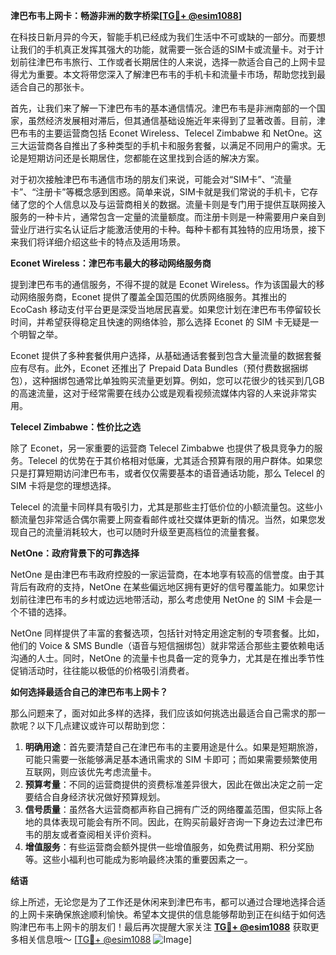 **津巴布韦上网卡：畅游非洲的数字桥梁[[TG💪+ @esim1088](https://t.me/s/esim1088)]**

在科技日新月异的今天，智能手机已经成为我们生活中不可或缺的一部分。而要想让我们的手机真正发挥其强大的功能，就需要一张合适的SIM卡或流量卡。对于计划前往津巴布韦旅行、工作或者长期居住的人来说，选择一款适合自己的上网卡显得尤为重要。本文将带您深入了解津巴布韦的手机卡和流量卡市场，帮助您找到最适合自己的那张卡。

首先，让我们来了解一下津巴布韦的基本通信情况。津巴布韦是非洲南部的一个国家，虽然经济发展相对滞后，但其通信基础设施近年来得到了显著改善。目前，津巴布韦的主要运营商包括 Econet Wireless、Telecel Zimbabwe 和 NetOne。这三大运营商各自推出了多种类型的手机卡和服务套餐，以满足不同用户的需求。无论是短期访问还是长期居住，您都能在这里找到合适的解决方案。

对于初次接触津巴布韦通信市场的朋友们来说，可能会对“SIM卡”、“流量卡”、“注册卡”等概念感到困惑。简单来说，SIM卡就是我们常说的手机卡，它存储了您的个人信息以及与运营商相关的数据。流量卡则是专门用于提供互联网接入服务的一种卡片，通常包含一定量的流量额度。而注册卡则是一种需要用户亲自到营业厅进行实名认证后才能激活使用的卡种。每种卡都有其独特的应用场景，接下来我们将详细介绍这些卡的特点及适用场景。

**Econet Wireless：津巴布韦最大的移动网络服务商**

提到津巴布韦的通信服务，不得不提的就是 Econet Wireless。作为该国最大的移动网络服务商，Econet 提供了覆盖全国范围的优质网络服务。其推出的 EcoCash 移动支付平台更是深受当地居民喜爱。如果您计划在津巴布韦停留较长时间，并希望获得稳定且快速的网络体验，那么选择 Econet 的 SIM 卡无疑是一个明智之举。

Econet 提供了多种套餐供用户选择，从基础通话套餐到包含大量流量的数据套餐应有尽有。此外，Econet 还推出了 Prepaid Data Bundles（预付费数据捆绑包），这种捆绑包通常比单独购买流量更划算。例如，您可以花很少的钱买到几GB的高速流量，这对于经常需要在线办公或是观看视频流媒体内容的人来说非常实用。

**Telecel Zimbabwe：性价比之选**

除了 Econet，另一家重要的运营商 Telecel Zimbabwe 也提供了极具竞争力的服务。Telecel 的优势在于其价格相对低廉，尤其适合预算有限的用户群体。如果您只是打算短期访问津巴布韦，或者仅仅需要基本的语音通话功能，那么 Telecel 的 SIM 卡将是您的理想选择。

Telecel 的流量卡同样具有吸引力，尤其是那些主打低价位的小额流量包。这些小额流量包非常适合偶尔需要上网查看邮件或社交媒体更新的情况。当然，如果您发现自己的流量消耗较大，也可以随时升级至更高档位的流量套餐。

**NetOne：政府背景下的可靠选择**

NetOne 是由津巴布韦政府控股的一家运营商，在本地享有较高的信誉度。由于其背后有政府的支持，NetOne 在某些偏远地区拥有更好的信号覆盖能力。如果您计划前往津巴布韦的乡村或边远地带活动，那么考虑使用 NetOne 的 SIM 卡会是一个不错的选择。

NetOne 同样提供了丰富的套餐选项，包括针对特定用途定制的专项套餐。比如，他们的 Voice & SMS Bundle（语音与短信捆绑包）就非常适合那些主要依赖电话沟通的人士。同时，NetOne 的流量卡也具备一定的竞争力，尤其是在推出季节性促销活动时，往往能以极低的价格吸引消费者。

**如何选择最适合自己的津巴布韦上网卡？**

那么问题来了，面对如此多样的选择，我们应该如何挑选出最适合自己需求的那一款呢？以下几点建议或许可以帮助到您：

1. **明确用途**：首先要清楚自己在津巴布韦的主要用途是什么。如果是短期旅游，可能只需要一张能够满足基本通讯需求的 SIM 卡即可；而如果需要频繁使用互联网，则应该优先考虑流量卡。
2. **预算考量**：不同的运营商提供的资费标准差异很大，因此在做出决定之前一定要结合自身经济状况做好预算规划。
3. **信号质量**：虽然各大运营商都声称自己拥有广泛的网络覆盖范围，但实际上各地的具体表现可能会有所不同。因此，在购买前最好咨询一下身边去过津巴布韦的朋友或者查阅相关评价资料。
4. **增值服务**：有些运营商会额外提供一些增值服务，如免费试用期、积分奖励等。这些小福利也可能成为影响最终决策的重要因素之一。

**结语**

综上所述，无论您是为了工作还是休闲来到津巴布韦，都可以通过合理地选择合适的上网卡来确保旅途顺利愉快。希望本文提供的信息能够帮助到正在纠结于如何选购津巴布韦上网卡的朋友们！最后再次提醒大家关注 **[TG💪+ @esim1088](https://t.me/s/esim1088)** 获取更多相关信息哦～ [[TG💪+ @esim1088](https://t.me/s/esim1088) ![Image](https://i.postimg.cc/4NQfJmqS/Snipaste-2025-05-13-00-14-12.png)]